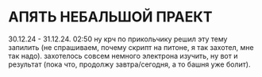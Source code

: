 # АПЯТЬ НЕБАЛЬШОЙ ПРАЕКТ
30.12.24 - 31.12.24. 02:50
ну крч по прикольчику решил эту тему запилить (не спрашиваем, почему скрипт на питоне, я так захотел, мне так надо). захотелось совсем немного электрона изучить, ну вот и результат (пока что, продолжу завтра/сегодня, а то башня уже болит).